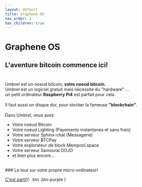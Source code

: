 ```yaml
---
layout: default
title: Graphene OS
nav_order: 3
has_children: true
---
```

# Graphene OS

##  L'aventure bitcoin commence ici!  <br><br>

Umbrel est un noeud bitcoin, **votre noeud bitcoin.** <br>
Umbrel est un logiciel gratuit mais nécessite du "hardware" ...<br>
un petit ordinateur **Raspberry Pi4** est parfait pour cela. <br>
<br>
Il faut aussi un disque dur, pour stocker la fameuse **"blockchain"**.  <br>
<br>
Dans Umbrel, vous avez:
<br>
- Votre noeud Bitcoin
- Votre noeud Lighting (Payements instantanés et sans frais)
- Votre serveur Sphinx-chat (Messagerie)
- Votre serveur BTCPay
- Votre explorateur de block Mempool.space 
- Votre serveur Samourai DOJO
- et bien plus encore...
<br>
### Le tout sur votre propre micro-ordinateur!
<br>

[C'est parti!](/bitpaint-tutos/umbrel/installation/Pre-requis.html){: .btn .btn-purple }
